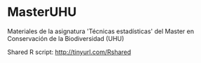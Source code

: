 # MasterUHU

Materiales de la asignatura 'Técnicas estadísticas' del Master en Conservación de la Biodiversidad (UHU)

Shared R script: http://tinyurl.com/Rshared

